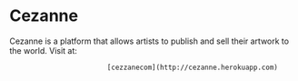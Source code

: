 # Cezanne
Cezanne is a platform that allows artists to publish and sell their artwork to the world. Visit at:

                            [cezzanecom](http://cezanne.herokuapp.com)
    

